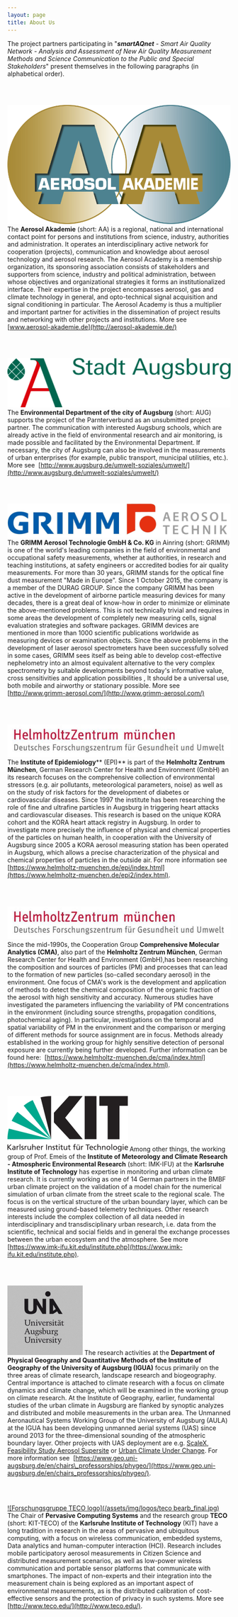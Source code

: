 ```yaml
---
layout: page
title: About Us
---
```


The project partners participating in "_**smartAQnet** - Smart Air Quality Network - Analysis and Assessment of New Air Quality Measurement Methods and Science Communication to the Public and Special Stakeholders_" present themselves in the following paragraphs (in alphabetical order).


<br><br>

[![Aerosol Akademie logo](/assets/img/logos/00-Logo_freigestellt.png)](http://www.aerosol-akademie.de/)
The **Aerosol Akademie** (short: AA) is a regional, national and international contact point for persons and institutions from science, industry, authorities and administration. It operates an interdisciplinary active network for cooperation (projects), communication and knowledge about aerosol technology and aerosol research. The Aerosol Academy is a membership organization, its sponsoring association consists of stakeholders and supporters from science, industry and political administration, between whose objectives and organizational strategies it forms an institutionalized interface. Their expertise in the project encompasses aerosol, gas and climate technology in general, and opto-technical signal acquisition and signal conditioning in particular. The Aerosol Academy is thus a multiplier and important partner for activities in the dissemination of project results and networking with other projects and institutions. More see [www.aerosol-akademie.de](http://aerosol-akademie.de/)

<br><br>

[![Stadt Augsburg logo](/assets/img/logos/Logo-Stadt_Augsburg-rotgruen-RGB.png)](http://www.augsburg.de/umwelt-soziales/umwelt/)
The **Environmental Department of the city of Augsburg** (short: AUG) supports the project of the Parnterverbund as an unsubmitted project partner. The communication with interested Augsburg schools, which are already active in the field of environmental research and air monitoring, is made possible and facilitated by the Environmental Department. If necessary, the city of Augsburg can also be involved in the measurements of urban enterprises (for example, public transport, municipal utilities, etc.). More see  [http://www.augsburg.de/umwelt-soziales/umwelt/](http://www.augsburg.de/umwelt-soziales/umwelt/)

<br><br>

![Grimm logo](/assets/img/logos/grimm_2017_final.jpg)
The **GRIMM Aerosol Technologie GmbH & Co. KG** in Ainring (short: GRIMM) is one of the world's leading companies in the field of environmental and occupational safety measurements, whether at authorities, in research and teaching institutions, at safety engineers or accredited bodies for air quality measurements. For more than 30 years, GRIMM stands for the optical fine dust measurement "Made in Europe". Since 1 October 2015, the company is a member of the DURAG GROUP. Since the company GRIMM has been active in the development of airborne particle measuring devices for many decades, there is a great deal of know-how in order to minimize or eliminate the above-mentioned problems. This is not technically trivial and requires in some areas the development of completely new measuring cells, signal evaluation strategies and software packages. GRIMM devices are mentioned in more than 1000 scientific publications worldwide as measuring devices or examination objects. Since the above problems in the development of laser aerosol spectrometers have been successfully solved in some cases, GRIMM sees itself as being able to develop cost-effective nephelometry into an almost equivalent alternative to the very complex spectrometry by suitable developments beyond today's informative value, cross sensitivities and application possibilities , It should be a universal use, both mobile and airworthy or stationary possible. More see [http://www.grimm-aerosol.com/](http://www.grimm-aerosol.com/)

<br><br>

[![Helmholtz Zentrum München logo](/assets/img/logos/Helmholtz%20resized.jpg)](https://www.helmholtz-muenchen.de/epi2/index.html)
The **Institute of Epidemiology**** (EPI)** is part of the **Helmholtz Zentrum München**, German Research Center for Health and Environment (GmbH) an its research focuses on the comprehensive collection of environmental stressors (e.g. air pollutants, meteorological parameters, noise) as well as on the study of risk factors for the development of diabetes or cardiovascular diseases. Since 1997 the institute has been researching the role of fine and ultrafine particles in Augsburg in triggering heart attacks and cardiovascular diseases. This research is based on the unique KORA cohort and the KORA heart attack registry in Augsburg. In order to investigate more precisely the influence of physical and chemical properties of the particles on human health, in cooperation with the University of Augsburg since 2005 a KORA aerosol measuring station has been operated in Augsburg, which allows a precise characterization of the physical and chemical properties of particles in the outside air. For more information see  [https://www.helmholtz-muenchen.de/epi/index.html](https://www.helmholtz-muenchen.de/epi2/index.html).

<br><br>

[![Helmholtz Zentrum München logo](/assets/img/logos/Helmholtz%20resized.jpg)](https://www.helmholtz-muenchen.de/epi2/index.html)
Since the mid-1990s, the Cooperation Group **Comprehensive Molecular Analytics (CMA)**, also part of the **Helmholtz Zentrum München**, German Research Center for Health and Environment (GmbH),has been researching the composition and sources of particles (PM) and processes that can lead to the formation of new particles (so-called secondary aerosol) in the environment. One focus of CMA's work is the development and application of methods to detect the chemical composition of the organic fraction of the aerosol with high sensitivity and accuracy. Numerous studies have investigated the parameters influencing the variability of PM concentrations in the environment (including source strengths, propagation conditions, photochemical aging). In particular, investigations on the temporal and spatial variability of PM in the environment and the comparison or merging of different methods for source assignment are in focus. Methods already established in the working group for highly sensitive detection of personal exposure are currently being further developed. Further information can be found here:  [https://www.helmholtz-muenchen.de/cma/index.html](https://www.helmholtz-muenchen.de/cma/index.html).

<br><br>

[![Karlsruher Institut für Technologie logo](/assets/img/logos/KIT_Logo_final.png)](http://www.imk-ifu.kit.edu/institute.php)
Among other things, the working group of Prof. Emeis of the **Institute of Meteorology and Climate Research - Atmospheric Environmental Research** (short: IMK-IFU) at the **Karlsruhe Institute of Technology** has expertise in monitoring and urban climate research. It is currently working as one of 14 German partners in the BMBF urban climate project on the validation of a model chain for the numerical simulation of urban climate from the street scale to the regional scale. The focus is on the vertical structure of the urban boundary layer, which can be measured using ground-based telemetry techniques. Other research interests include the complex collection of all data needed in interdisciplinary and transdisciplinary urban research, i.e. data from the scientific, technical and social fields and in general the exchange processes between the urban ecosystem and the atmosphere. See more  [https://www.imk-ifu.kit.edu/institute.php](https://www.imk-ifu.kit.edu/institute.php).

<br><br>

[![Universität Augsburg logo](/assets/img/logos/Logo_UniAugsburg.png)](https://www.geo.uni-augsburg.de/lehrstuhl_professur/phygeo/)
The research activities at the **Department of Physical Geography and Quantitative Methods of the Institute of Geography of the University of Augsburg (IGUA)** focus primarily on the three areas of climate research, landscape research and biogeography. Central importance is attached to climate research with a focus on climate dynamics and climate change, which will be examined in the working group on climate research. At the Institute of Geography, earlier, fundamental studies of the urban climate in Augsburg are flanked by synoptic analyzes and distributed and mobile measurements in the urban area. The Unmanned Aeronautical Systems Working Group of the University of Augsburg (AULA) at the IGUA has been developing unmanned aerial systems (UAS) since around 2013 for the three-dimensional sounding of the atmospheric boundary layer. Other projects with UAS deployment are e.g. [ScaleX](http://scalex.imk-ifu.kit.edu/), [Feasibility Study Aerosol Supersite](http://www.aerosol-akademie.de/.cm4all/iproc.php/Abschlussbericht%20Aerosol%20Supersite.pdf?cdp=a) or [Urban Climate Under Change](http://uc2-3do.org/). For more information see  [https://www.geo.uni-augsburg.de/en/chairs\_professorships/phygeo/](https://www.geo.uni-augsburg.de/en/chairs_professorships/phygeo/).

<br><br>

[![Forschungsgruppe TECO logo](/assets/img/logos/teco bearb_final.jpg)](https://pcs.tm.kit.edu/149.php)
The Chair of **Pervasive Computing Systems** and the research group **TECO** (short: KIT-TECO) of the **Karlsruhe Institute of Technology** (KIT) have a long tradition in research in the areas of pervasive and ubiquitous computing, with a focus on wireless communication, embedded systems, Data analytics and human-computer interaction (HCI). Research includes mobile participatory aerosol measurements in Citizen Science and distributed measurement scenarios, as well as low-power wireless communication and portable sensor platforms that communicate with smartphones. The impact of non-experts and their integration into the measurement chain is being explored as an important aspect of environmental measurements, as is the distributed calibration of cost-effective sensors and the protection of privacy in such systems. More see  [http://www.teco.edu/](http://www.teco.edu/).

<style>
.post-content img{
    max-width: 300px;
    float: left;
    margin: 20px;
    padding: 0;
}
</style>